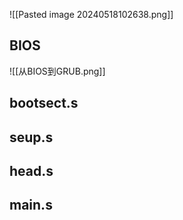 ![[Pasted image 20240518102638.png]]
## BIOS
![[从BIOS到GRUB.png]]
## bootsect.s

## seup.s

## head.s

## main.s
